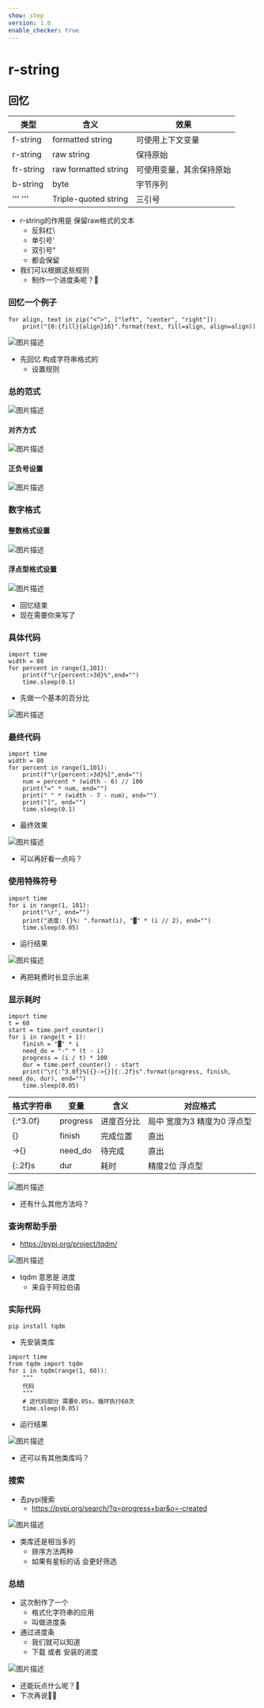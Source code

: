 ```yaml
---
show: step
version: 1.0
enable_checker: true
---
```


# r-string

## 回忆

| 类型 | 含义 |效果 |
| --- | --- | --- |
| f-string |  formatted string | 可使用上下文变量 |
| r-string |  raw string | 保持原始 |
| fr-string |  raw formatted string | 可使用变量，其余保持原始 |
| b-string | byte | 字节序列 |
| ''' '''| Triple-quoted string   | 三引号 |

- r-string的作用是 保留raw格式的文本
	- 反斜杠\
	- 单引号'
	- 双引号"
	- 都会保留
- 我们可以根据这些规则
	- 制作一个进度条呢？🤔

### 回忆一个例子

```
for align, text in zip("<^>", ["left", "center", "right"]):
    print("{0:{fill}{align}16}".format(text, fill=align, align=align))
```

![图片描述](https://doc.shiyanlou.com/courses/uid1190679-20230217-1676601016523)

- 先回忆 构成字符串格式的
	- 设置规则

### 总的范式

![图片描述](https://doc.shiyanlou.com/courses/uid1190679-20230217-1676630337312)

#### 对齐方式

![图片描述](https://doc.shiyanlou.com/courses/uid1190679-20230217-1676630371012)

#### 正负号设置

![图片描述](https://doc.shiyanlou.com/courses/uid1190679-20230217-1676630407365)

### 数字格式

#### 整数格式设置

![图片描述](https://doc.shiyanlou.com/courses/uid1190679-20230217-1676630444190)

#### 浮点型格式设置

![图片描述](https://doc.shiyanlou.com/courses/uid1190679-20230217-1676630482967)

- 回忆结束
- 现在需要你来写了

### 具体代码

```
import time
width = 80
for percent in range(1,101):
    print(f"\r{percent:>3d}%",end="")
    time.sleep(0.1)
```

- 先做一个基本的百分比

![图片描述](https://doc.shiyanlou.com/courses/uid1190679-20230217-1676638341270)

### 最终代码

```
import time
width = 80
for percent in range(1,101):
    print(f"\r{percent:>3d}%[",end="")
    num = percent * (width - 6) // 100
    print("=" * num, end="")
    print(" " * (width - 7 - num), end="")
    print("]", end="")
    time.sleep(0.1)
```

- 最终效果

![图片描述](https://doc.shiyanlou.com/courses/uid1190679-20230217-1676638984927)

- 可以再好看一点吗？

### 使用特殊符号

```
import time
for i in range(1, 101):
    print("\r", end="")
    print("进度: {}%: ".format(i), "▓" * (i // 2), end="")
    time.sleep(0.05)
```

- 运行结果

![图片描述](https://doc.shiyanlou.com/courses/uid1190679-20240202-1706880617730)

- 再把耗费时长显示出来

### 显示耗时

```
import time
t = 60
start = time.perf_counter()
for i in range(t + 1):
    finish = "▓" * i
    need_do = "-" * (t - i)
    progress = (i / t) * 100
    dur = time.perf_counter() - start
    print("\r{:^3.0f}%[{}->{}]{:.2f}s".format(progress, finish, need_do, dur), end="")
    time.sleep(0.05)
```

| 格式字符串|变量| 含义|对应格式|
|---|---|---|---|
|{:^3.0f}|progress| 进度百分比| 局中 宽度为3 精度为0 浮点型|
|{}|finish| 完成位置|直出|
|->{}|need_do|待完成|直出|
|{:.2f}s|dur|耗时|精度2位 浮点型|

![图片描述](https://doc.shiyanlou.com/courses/uid1190679-20240202-1706880857506)

- 还有什么其他方法吗？

### 查询帮助手册

- https://pypi.org/project/tqdm/

![图片描述](https://doc.shiyanlou.com/courses/uid1190679-20240202-1706881478550)

- tqdm 意思是 进度
	- 来自于阿拉伯语

### 实际代码

```
pip install tqdm
```

- 先安装类库

```
import time
from tqdm import tqdm
for i in tqdm(range(1, 60)):
    """
    代码
    """
    # 这代码部分 需要0.05s，循环执行60次
    time.sleep(0.05)
```

- 运行结果

![图片描述](https://doc.shiyanlou.com/courses/uid1190679-20240202-1706881677265)

- 还可以有其他类库吗？

### 搜索

- 去pypi搜索
	- https://pypi.org/search/?q=progress+bar&o=-created

![图片描述](https://doc.shiyanlou.com/courses/uid1190679-20240202-1706881957934)

- 类库还是相当多的
	- 排序方法两种
	- 如果有星标的话 会更好筛选

### 总结

- 这次制作了一个
	- 格式化字符串的应用
	- 叫做进度条
- 通过进度条
	- 我们就可以知道 
	- 下载 或者 安装的进度

![图片描述](https://doc.shiyanlou.com/courses/uid1190679-20230217-1676639426889)

- 还能玩点什么呢？🤔
- 下次再说👋🏻
